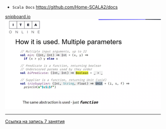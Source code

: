 
* `Scala Docs` https://github.com/Home-SCALA2/docs

[snipboard.io](https://snipboard.io/)
![Snipboard-1](snipboard1.png)

---

[Ссылка на запись 7 занятия](https://us02web.zoom.us/rec/share/K403f68Zz8_MDD1ktaSE73As4n9sI6JjtWNKSMYsT-O7mjOpRtDIy-GpZzgkApdw.fI9RWceHL4b3v3rd)

